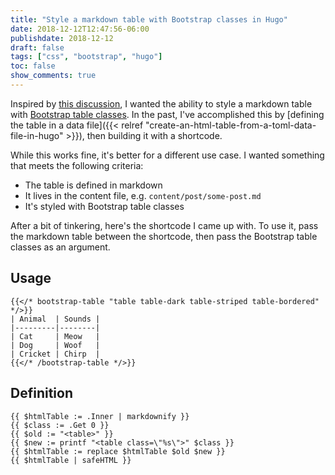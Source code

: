 ```yaml
---
title: "Style a markdown table with Bootstrap classes in Hugo"
date: 2018-12-12T12:47:56-06:00
publishdate: 2018-12-12
draft: false
tags: ["css", "bootstrap", "hugo"]
toc: false
show_comments: true
---
```


Inspired by [this discussion](https://discourse.gohugo.io/t/how-to-customise-tables/15661/), I wanted the ability to style a markdown table with [Bootstrap table classes](https://getbootstrap.com/docs/4.1/content/tables/). In the past, I've accomplished this by [defining the table in a data file]({{< relref "create-an-html-table-from-a-toml-data-file-in-hugo" >}}), then building it with a shortcode. 

While this works fine, it's better for a different use case. I wanted something that meets the following criteria:

- The table is defined in markdown
- It lives in the content file, e.g. `content/post/some-post.md`
- It's styled with Bootstrap table classes

After a bit of tinkering, here's the shortcode I came up with. To use it, pass the markdown table between the shortcode, then pass the Bootstrap table classes as an argument. 

## Usage

```
{{</* bootstrap-table "table table-dark table-striped table-bordered" */>}}
| Animal  | Sounds |
|---------|--------|
| Cat     | Meow   |
| Dog     | Woof   |
| Cricket | Chirp  |
{{</* /bootstrap-table */>}}
```

## Definition

```
{{ $htmlTable := .Inner | markdownify }}
{{ $class := .Get 0 }}
{{ $old := "<table>" }}
{{ $new := printf "<table class=\"%s\">" $class }}
{{ $htmlTable := replace $htmlTable $old $new }}
{{ $htmlTable | safeHTML }}
```
